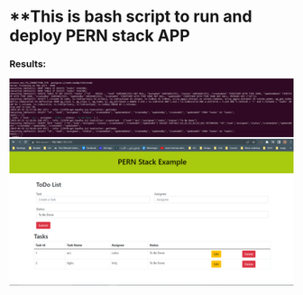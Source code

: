 # **This is bash script to run and deploy PERN stack APP
### Results:
![](https://github.com/abdulrahman102/bash_script_project/blob/master/1.png)  
![](https://github.com/abdulrahman102/bash_script_project/blob/master/2.png)  
